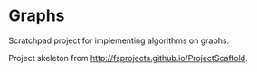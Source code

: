 # Graphs

Scratchpad project for implementing algorithms on graphs. 

Project skeleton from http://fsprojects.github.io/ProjectScaffold.
